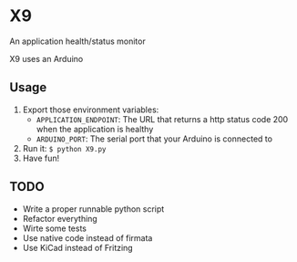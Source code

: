 X9
==
An application health/status monitor

X9 uses an Arduino

Usage
--------
1. Export those environment variables:
    * ``APPLICATION_ENDPOINT``: The URL that returns a http status code 200 when the application is healthy
    * ``ARDUINO_PORT``: The serial port that your Arduino is connected to
2. Run it: ``$ python X9.py``
3. Have fun!



TODO
----
* Write a proper runnable python script
* Refactor everything
* Wirte some tests
* Use native code instead of firmata
* Use KiCad instead of Fritzing
